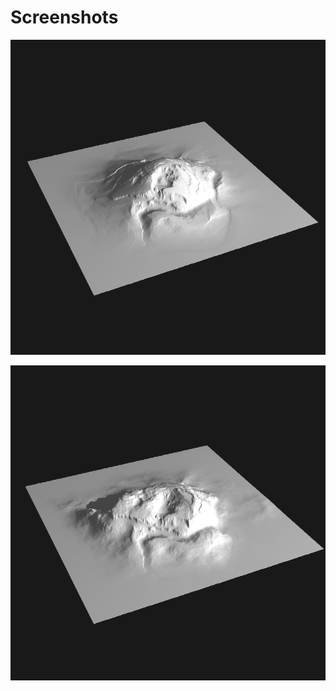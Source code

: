 # Screenshots

![img](../../images/nodes/MountainInselberg_wiki0.png)

![img](../../images/nodes/MountainInselberg_wiki1.png)